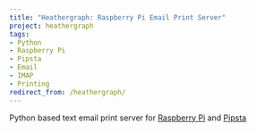 ```yaml
---
title: "Heathergraph: Raspberry Pi Email Print Server"
project: heathergraph
tags:
- Python
- Raspberry Pi
- Pipsta
- Email
- IMAP
- Printing
redirect_from: /heathergraph/
---
```

Python based text email print server for [Raspberry Pi](https://www.raspberrypi.org/) and [Pipsta](http://www.pipsta.co.uk/)
